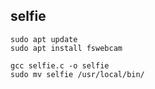 ## selfie

```
sudo apt update
sudo apt install fswebcam
```
```
gcc selfie.c -o selfie
sudo mv selfie /usr/local/bin/
```

